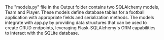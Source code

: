 The "models.py" file in the Output folder contains two SQLAlchemy models, Team and Player. These models define database tables for a football application with appropriate fields and serialization methods. The models integrate with app.py by providing data structures that can be used to create CRUD endpoints, leveraging Flask-SQLAlchemy's ORM capabilities to interact with the SQLite database.
```